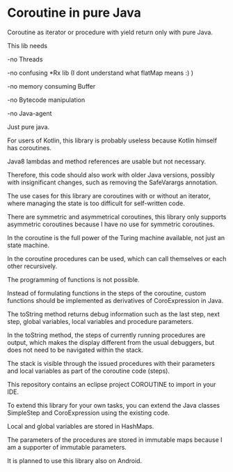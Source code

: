 # Coroutine in pure Java
Coroutine as iterator or procedure with yield return only with pure Java.

This lib needs

-no Threads

-no confusing *Rx lib (I dont understand what flatMap means :) )

-no memory consuming Buffer

-no Bytecode manipulation

-no Java-agent

Just pure java.

For users of Kotlin, this library is probably useless because Kotlin himself has coroutines.

Java8 lambdas and method references are usable but not necessary.

Therefore, this code should also work with older Java versions, possibly with insignificant changes, such as removing the SafeVarargs annotation.

The use cases for this library are coroutines with or without an iterator, where managing the state is too difficult for self-written code.

There are symmetric and asymmetrical coroutines, this library only supports asymmetric coroutines because I have no use for symmetric coroutines.

In the coroutine is the full power of the Turing machine available, not just an state machine.

In the coroutine procedures can be used, which can call themselves or each other recursively.

The programming of functions is not possible.

Instead of formulating functions in the steps of the coroutine, custom functions should be implemented as derivatives of CoroExpression in Java.

The toString method returns debug information such as the last step, next step, global variables, local variables and procedure parameters.

In the toString method, the steps of currently running procedures are output, which makes the display different from the usual debuggers, but does not need to be navigated within the stack.

The stack is visible through the issued procedures with their parameters and local variables as part of the coroutine code (steps).

This repository contains an eclipse project COROUTINE to import in your IDE.

To extend this library for your own tasks, you can extend the Java classes SimpleStep and CoroExpression using the existing code.

Local and global variables are stored in HashMaps.

The parameters of the procedures are stored in immutable maps because I am a supporter of immutable parameters.

It is planned to use this library also on Android.
